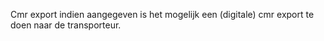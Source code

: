 Cmr export indien aangegeven is het mogelijk een (digitale) cmr export te doen naar de transporteur.